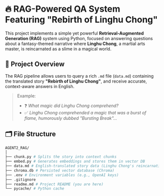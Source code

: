# 🔥 RAG-Powered QA System Featuring "Rebirth of Linghu Chong"

This project implements a simple yet powerful **Retrieval-Augmented Generation (RAG)** system using Python, focused on answering questions about a fantasy-themed narrative where **Linghu Chong**, a martial arts master, is reincarnated as a slime in a magical world.

## 🧠 Project Overview

The RAG pipeline allows users to query a rich `.md` file (`data.md`) containing the translated story **"Rebirth of Linghu Chong"**, and receive accurate, context-aware answers in English.

> Example:
> - ❓ *What magic did Linghu Chong comprehend?*
> - ✅ *Linghu Chong comprehended a magic that was a burst of flame, humorously dubbed "Bursting Break"...*

## 🗂 File Structure

```graphql
AGENT2_RAG/
│
├── chunk.py # Splits the story into context chunks
├── embed.py # Generates embeddings and stores them in vector DB
├── data.md # English-translated story data (Linghu Chong's reincarnation as a slime)
├── chroma.db # Persisted vector database (Chroma)
├── .env # Environment variables (e.g., OpenAI keys)
├── .gitignore
├── readme.md # Project README (you are here)
└── pycache/ # Python cache
```

